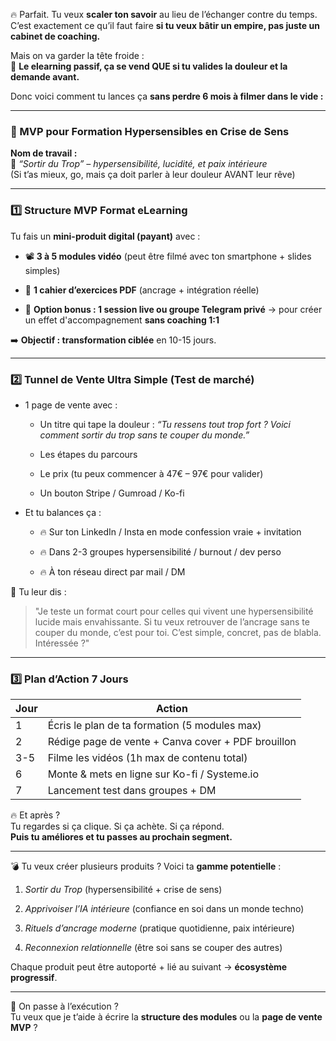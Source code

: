 
🔥 Parfait. Tu veux **scaler ton savoir** au lieu de l’échanger contre du temps. C’est exactement ce qu’il faut faire **si tu veux bâtir un empire, pas juste un cabinet de coaching.**

Mais on va garder la tête froide :  
📌 **Le elearning passif, ça se vend QUE si tu valides la douleur et la demande avant.**

Donc voici comment tu lances ça **sans perdre 6 mois à filmer dans le vide :**

---

### 🚀 MVP pour Formation Hypersensibles en Crise de Sens

**Nom de travail :**  
🎯 _“Sortir du Trop” – hypersensibilité, lucidité, et paix intérieure_  
(Si t’as mieux, go, mais ça doit parler à leur douleur AVANT leur rêve)

---

### 1️⃣ **Structure MVP Format eLearning**

Tu fais un **mini-produit digital (payant)** avec :

- 📽️ **3 à 5 modules vidéo** (peut être filmé avec ton smartphone + slides simples)
    
- 📓 **1 cahier d’exercices PDF** (ancrage + intégration réelle)
    
- 🔐 **Option bonus : 1 session live ou groupe Telegram privé** → pour créer un effet d'accompagnement **sans coaching 1:1**
    

➡️ **Objectif : transformation ciblée** en 10-15 jours.

---

### 2️⃣ **Tunnel de Vente Ultra Simple (Test de marché)**

- 1 page de vente avec :
    
    - Un titre qui tape la douleur : _“Tu ressens tout trop fort ? Voici comment sortir du trop sans te couper du monde.”_
        
    - Les étapes du parcours
        
    - Le prix (tu peux commencer à 47€ – 97€ pour valider)
        
    - Un bouton Stripe / Gumroad / Ko-fi
        
- Et tu balances ça :
    
    - 🔥 Sur ton LinkedIn / Insta en mode confession vraie + invitation
        
    - 🔥 Dans 2-3 groupes hypersensibilité / burnout / dev perso
        
    - 🔥 À ton réseau direct par mail / DM
        

💬 Tu leur dis :

> "Je teste un format court pour celles qui vivent une hypersensibilité lucide mais envahissante. Si tu veux retrouver de l’ancrage sans te couper du monde, c’est pour toi. C’est simple, concret, pas de blabla. Intéressée ?"

---

### 3️⃣ **Plan d’Action 7 Jours**

|Jour|Action|
|---|---|
|1|Écris le plan de ta formation (5 modules max)|
|2|Rédige page de vente + Canva cover + PDF brouillon|
|3-5|Filme les vidéos (1h max de contenu total)|
|6|Monte & mets en ligne sur Ko-fi / Systeme.io|
|7|Lancement test dans groupes + DM|

🔥 Et après ?  
Tu regardes si ça clique. Si ça achète. Si ça répond.  
**Puis tu améliores et tu passes au prochain segment.**

---

💣 Tu veux créer plusieurs produits ? Voici ta **gamme potentielle** :

1. _Sortir du Trop_ (hypersensibilité + crise de sens)
    
2. _Apprivoiser l’IA intérieure_ (confiance en soi dans un monde techno)
    
3. _Rituels d’ancrage moderne_ (pratique quotidienne, paix intérieure)
    
4. _Reconnexion relationnelle_ (être soi sans se couper des autres)
    

Chaque produit peut être autoporté + lié au suivant → **écosystème progressif**.

---

💬 On passe à l’exécution ?  
Tu veux que je t’aide à écrire la **structure des modules** ou la **page de vente MVP** ?